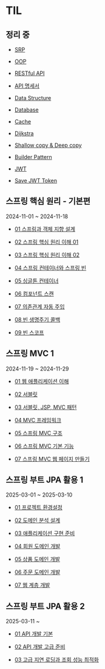 # TIL

## 정리 중

- [SRP](./spring_example/SRP.md)
  
- [OOP](./spring_example/OOP.md)

- [RESTful API](./spring_example/RESTful_API.md)

- [API 명세서](./spring_example/API_명세서_정리.md)

- [Data Structure](./spring_example/Data_Structure.md)

- [Database](./spring_example/Database.md)

- [Cache](./spring_example/Cache.md)
  
- [Dijkstra](./Alogorithm/Dijkstra.md)
  
- [Shallow copy & Deep copy](./spring_example/Shallow_copy_&_Deep_copy.md)

- [Builder Pattern](spring_example/Builder_Pattern.md)

- [JWT](./spring_example/JWT.md)
  
- [Save JWT Token](spring_example/Save_JWT_Token.md)

## 스프링 핵심 원리 - 기본편

2024-11-01 ~ 2024-11-18

- [01 스프링과 객체 지향 설계](./스프링_핵심_원리_기본/01_스프링과_객체_지향_설계.md)

- [02 스프링 핵심 원리 이해 01](./스프링_핵심_원리_기본/02_스프링_핵심_원리_이해_1_예제_만들기.md)
  
- [03 스프링 핵심 원리 이해 02](./스프링_핵심_원리_기본/03_스프링_핵심_원리_이해_2_객체_지향_원리_적용.md)
  
- [04 스프링 컨테이너와 스프링 빈](./스프링_핵심_원리_기본/04_스프링_컨테이너와_스프링_빈.md)

- [05 싱글톤 컨테이너](./스프링_핵심_원리_기본/05_싱글톤_컨테이너.md)

- [06 컴포넌트 스캔](./스프링_핵심_원리_기본/06_컴포넌트_스캔.md)

- [07 의존관계 자동 주입](./스프링_핵심_원리_기본/07_의존관계_자동_주입.md)
  
- [08 빈 생명주기 콜백](./스프링_핵심_원리_기본/08_빈_생명주기_콜백.md)

- [09 빈 스코프](./스프링_핵심_원리_기본/09_빈_스코프.md)
  

## 스프링 MVC 1

2024-11-19 ~ 2024-11-29

- [01 웹 애플리케이션 이해](./스프링_MVC_1/01_웹_애플리케이션_이해.md)

- [02 서블릿](./스프링_MVC_1/02_서블릿.md)
  
- [03 서블릿, JSP, MVC 패턴](./스프링_MVC_1/03_서블릿_JSP_MVC_패턴.md)
  
- [04 MVC 프레임워크](./스프링_MVC_1/04_MVC_프레임워크_만들기.md)
  
- [05 스프링 MVC 구조](./스프링_MVC_1/05_스프링_MVC_구조_이해.md)

- [06 스프링 MVC 기본 기능](./스프링_MVC_1/06_스프링_MVC_기본_기능.md)

- [07 스프링 MVC 웹 페이지 만들기](./스프링_MVC_1/07_스프링_MVC_웹_페이지_만들기.md)

## 스프링 부트 JPA 활용 1

2025-03-01 ~ 2025-03-10

- [01 프로젝트 환경설정](./스프링_부트_JPA_활용_1/01_프로젝트_환경설정.md)
  
- [02 도메인 분석 설계](./스프링_부트_JPA_활용_1/02_도메인_분석_설계.md)

- [03 애플리케이션 구현 준비](./스프링_부트_JPA_활용_1/03_애플리케이션_구현_준비.md)

- [04 회원 도메인 개발](./스프링_부트_JPA_활용_1/04_회원_도메인_개발.md)
  
- [05 상품 도메인 개발](./스프링_부트_JPA_활용_1/05_상품_도메인_개발.md)

- [06 주문 도메인 개발](./스프링_부트_JPA_활용_1/06_주문_도메인_개발.md)
  
- [07 웹 계층 개발](./스프링_부트_JPA_활용_1/07_웹_계층_개발.md)

## 스프링 부트 JPA 활용 2

2025-03-11 ~ 

- [01 API 개발 기본](./스프링_부트_JPA_활용_2/01_API_개발_기본.md)

- [02 API 개발 고급 준비](./스프링_부트_JPA_활용_2/02_API_개발_고급_준비.md)
  
- [03 고급 지연 로딩과 조회 성능 최적화](./스프링_부트_JPA_활용_2/03_고급_지연_로딩과_조회_성능_최적화.md)
  
